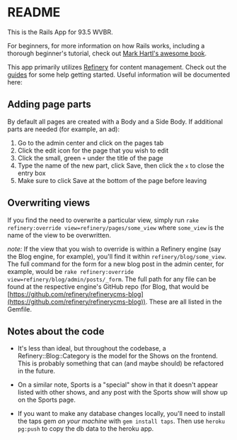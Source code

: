 README
======
This is the Rails App for 93.5 WVBR.

For beginners, for more information on how Rails works, including a thorough beginner's tutorial, check out [Mark Hartl's awesome book](https://www.railstutorial.org/book).

This app primarily utilizes [Refinery](http://refinerycms.com) for content management. Check out the [guides](http://refinerycms.com/guides) for some help getting started. Useful information will be documented here:

Adding page parts
-----------------
By default all pages are created with a Body and a Side Body. If additional parts are needed (for example, an ad): 
1. Go to the admin center and click on the pages tab
2. Click the edit icon for the page that you wish to edit
3. Click the small, green `+` under the title of the page
4. Type the name of the new part, click Save, then click the `x` to close the entry box
5. Make sure to click Save at the bottom of the page before leaving

Overwriting views
-----------------
If you find the need to overwrite a particular view, simply run `rake refinery:override view=refinery/pages/some_view` where `some_view` is the name of the view to be overwritten.

*note:* If the view that you wish to override is within a Refinery engine (say the Blog engine, for example), you'll find it within `refinery/blog/some_view`.
The full command for the form for a new blog post in the admin center, for example, would be `rake refinery:override view=refinery/blog/admin/posts/_form`. The full path for any file can be found at the respective engine's GitHub repo (for Blog, that would be [https://github.com/refinery/refinerycms-blog](https://github.com/refinery/refinerycms-blog)). These are all listed in the Gemfile.

Notes about the code
--------------------
* It's less than ideal, but throughout the codebase, a Refinery::Blog::Category is the model for the Shows on the frontend. This is probably something that can (and maybe should) be refactored in the future.

* On a similar note, Sports is a "special" show in that it doesn't appear listed with other shows, and any post with the Sports show will show up on the Sports page.

* If you want to make any database changes locally, you'll need to install the taps gem _on your machine_ with `gem install taps`. Then use `heroku pg:push` to copy the db data to the heroku app.
